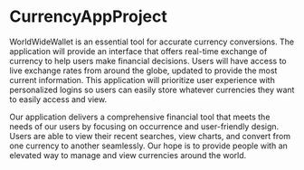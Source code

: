 # CurrencyAppProject
WorldWideWallet is an essential tool for accurate currency conversions. The application will provide an interface that offers real-time exchange of currency to help users make financial decisions. Users will have access to live exchange rates from around the globe, updated to provide the most current information. This application will prioritize user experience with personalized logins so users can easily store whatever currencies they want to easily access and view. 

Our application delivers a comprehensive financial tool that meets the needs of our users by focusing on occurrence and user-friendly design. Users are able to view their recent searches, view charts, and convert from one currency to another seamlessly. Our hope is to provide people with an elevated way to manage and view currencies around the world.
